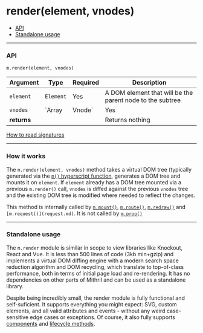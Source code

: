 # render(element, vnodes)

- [API](#api)
- [Standalone usage](#standalone-usage)

---

### API

`m.render(element, vnodes)`

Argument    | Type                 | Required | Description
----------- | -------------------- | -------- | ---
`element`   | `Element`            | Yes      | A DOM element that will be the parent node to the subtree
`vnodes`    | `Array<Vnode>|Vnode` | Yes      | The [vnodes](vnodes.md) to be rendered
**returns** |                      |          | Returns nothing

[How to read signatures](signatures.md)

---

### How it works

The `m.render(element, vnodes)` method takes a virtual DOM tree (typically generated via the [`m()` hyperscript function](hyperscript.md), generates a DOM tree and mounts it on `element`. If `element` already has a DOM tree mounted via a previous `m.render()` call, `vnodes` is diffed against the previous `vnodes` tree and the existing DOM tree is modified where needed to reflect the changes.

This method is internally called by [`m.mount()`](mount.md), [`m.route()`](route.md), [`m.redraw()`](redraw.md) and `[m.request()](request.md)`. It is not called by [`m.prop()`](prop.md)

---

### Standalone usage

The `m.render` module is similar in scope to view libraries like Knockout, React and Vue. It is less than 500 lines of code (3kb min+gzip) and implements a virtual DOM diffing engine with a modern search space reduction algorithm and DOM recycling, which translate to top-of-class performance, both in terms of initial page load and re-rendering. It has no dependencies on other parts of Mithril and can be used as a standalone library.

Despite being incredibly small, the render module is fully functional and self-suficient. It supports everything you might expect: SVG, custom elements, and all valid attributes and events - without any weird case-sensitive edge cases or exceptions. Of course, it also fully supports [components](components.md) and [lifecycle methods](lifecycle-methods.md).
